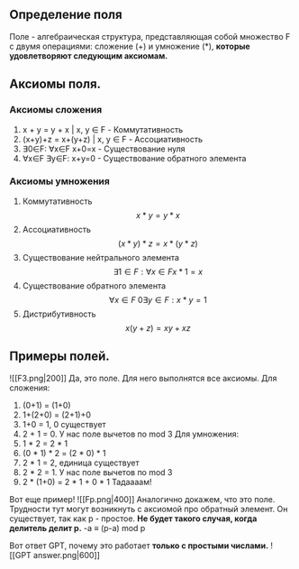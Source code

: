## Определение поля
Поле - алгебраическая структура, представляющая собой множество F с двумя операциями: сложение (+) и умножение (*), **которые удовлетворяют следующим аксиомам.**
## Аксиомы поля.
### Аксиомы сложения
1) x + y = y + x | x, y ∈ F - Коммутативность
2) (x+y)+z = x+(y+z) | x, y ∈ F - Ассоциативность
3) ∃0∈F: ∀x∈F x+0=x - Существование нуля
4) ∀x∈F ∃y∈F: x+y=0 - Cуществование обратного элемента
### Аксиомы умножения
1)  Коммутативность $$x * y = y * x$$
2) Ассоциативность $$(x*y)*z = x*(y*z)$$ 
3) Существование нейтрального элемента $$∃1 ∈ F: ∀x∈F x * 1=x$$
4)  Существование обратного элемента $$∀x∈F \ {0} ∃y∈F: x*y = 1$$
5) Дистрибутивность $$x (y+z) = xy + xz$$

## Примеры полей.
![[F3.png|200]]
Да, это поле. Для него выполнятся все аксиомы.
Для сложения:
1) (0+1)  = (1+0)
2) 1+(2+0) = (2+1)+0
3) 1+0 = 1, 0 существует
4) 2 + 1 = 0. У нас поле вычетов по mod 3
Для умножения:
1) 1 * 2 = 2 * 1
2) (0 * 1) * 2 = (2 * 0) * 1
3) 2 * 1 = 2, единица существует
4) 2 * 2 = 1. У нас поле вычетов по mod 3
5) 2 * (1+0) = 2 * 1 + 0 * 1
Тадаааам!

Вот еще пример!
![[Fp.png|400]]
Аналогично докажем, что это поле. Трудности тут могут возникнуть с аксиомой про обратный элемент.
Он существует, так как p - простое. **Не будет такого случая, когда делитель делит p.**
-a ≡ (p-a) mod p

Вот ответ GPT, почему это работает **только с простыми числами.**
![[GPT answer.png|600]]
